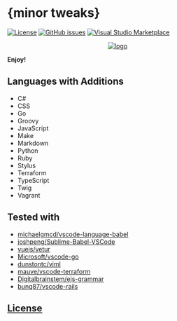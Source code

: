 # {minor tweaks}
[![License](https://img.shields.io/github/license/dunstontc/dark-plus-syntax.svg)](https://github.com/dunstontc/dark-plus-syntax/issues)
[![GitHub issues](https://img.shields.io/github/issues/dunstontc/dark-plus-syntax.svg)](https://github.com/dunstontc/dark-plus-syntax/issues)
[![Visual Studio Marketplace](https://vsmarketplacebadge.apphb.com/installs-short/dunstontc.dark-plus-syntax.svg?style=flat&color=blue)](https://marketplace.visualstudio.com/items?itemName=dunstontc.dark-plus-syntax)

<div align="center">
    <a href="https://github.com/Microsoft/vscode">
        <img src="https://raw.githubusercontent.com/dunstontc/dark-plus-syntax/master/assets/512.png" alt="logo">
    </a>
</div>

**Enjoy!**

## Languages with Additions
- C#
- CSS
- Go
- Groovy
- JavaScript
- Make
- Markdown
- Python
- Ruby
- Stylus
- Terraform
- TypeScript
- Twig
- Vagrant

## Tested with
- [michaelgmcd/vscode-language-babel](https://github.com/michaelgmcd/vscode-language-babel)
- [joshpeng/Sublime-Babel-VSCode](https://github.com/joshpeng/Sublime-Babel-VSCode)
- [vuejs/vetur](https://github.com/vuejs/vetur)
- [Microsoft/vscode-go](https://github.com/Microsoft/vscode-go)
- [dunstontc/viml](https://github.com/dunstontc/viml)
- [mauve/vscode-terraform](https://github.com/mauve/vscode-terraform)
- [Digitalbrainstem/ejs-grammar](https://github.com/Digitalbrainstem/ejs-grammar)
- [bung87/vscode-rails](https://github.com/bung87/vscode-rails)




## [License](https://github.com/dunstontc/dark-plus-syntax/blob/master/LICENSE)

